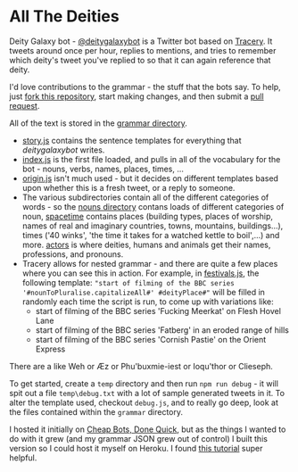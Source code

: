 # All The Deities

Deity Galaxy bot - [@deitygalaxybot](https://twitter.com/deitygalaxy) is a Twitter bot based on [Tracery](tracery.io). It tweets around once per hour, replies to mentions, and tries to remember which deity's tweet you've replied to so that it can again reference that deity.

I'd love contributions to the grammar - the stuff that the bots say. To help, just [fork this repository](https://help.github.com/en/articles/fork-a-repo), start making changes, and then submit a [pull request](https://help.github.com/en/articles/creating-a-pull-request).

All of the text is stored in the [grammar directory](grammar/).

* [story.js](grammar/story.js) contains the sentence templates for everything that _deitygalaxybot_ writes.
* [index.js](grammar/index.js) is the first file loaded, and pulls in all of the vocabulary for the bot - nouns, verbs, names, places, times, ...
* [origin.js](grammar/origin.js) isn't much used - but it decides on different templates based upon whether this is a fresh tweet, or a reply to someone.
* The various subdirectories contain all of the different categories of words - so the [nouns directory](grammar/nouns/) contans loads of different categories of noun, [spacetime](grammar/spacetime) contains places (building types, places of worship, names of real and imaginary countries, towns, mountains, buildings...), times ('40 winks', 'the time it takes for a watched kettle to boil',...) and more. [actors](grammar/actors) is where deities, humans and animals get their names, professions, and pronouns.
* Tracery allows for nested grammar - and there are quite a few places where you can see this in action. For example, in [festivals.js](grammar/spacetime/festivals.js), the following template:
  `"start of filming of the BBC series '#nounToPluralise.capitalizeAll#' #deityPlace#"`
  will be filled in randomly each time the script is run, to come up with variations like:
  * start of filming of the BBC series 'Fucking Meerkat' on Flesh Hovel Lane
  * start of filming of the BBC series 'Fatberg' in an eroded range of hills
  * start of filming of the BBC series 'Cornish Pastie' on the Orient Express

There are a
like Weh or Æz or Phu'buxmie-iest or Ioqu'thor or Clieseph.

To get started, create a `temp` directory and then run `npm run debug` - it will spit out a file `temp\debug.txt` with a lot of sample generated tweets in it. To alter the template used, checkout `debug.js`, and to really go deep, look at the files contained within the `grammar` directory.

I hosted it initially on [Cheap Bots, Done Quick](https://cheapbotsdonequick.com), but as the things I wanted to do with it grew (and my grammar JSON grew out of control) I built this version so I could host it myself on Heroku. I found [this tutorial](https://medium.com/@mattpopovich/how-to-build-and-deploy-a-simple-twitter-bot-super-fast-with-node-js-and-heroku-7b322dbb5dd3) super helpful.

